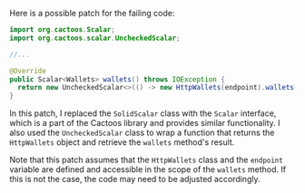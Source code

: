 Here is a possible patch for the failing code:

```java
import org.cactoos.Scalar;
import org.cactoos.scalar.UncheckedScalar;

//...

@Override
public Scalar<Wallets> wallets() throws IOException {
  return new UncheckedScalar<>(() -> new HttpWallets(endpoint).wallets());
}
```

In this patch, I replaced the `SolidScalar` class with the `Scalar` interface, which is a part of the Cactoos library and provides similar functionality. I also used the `UncheckedScalar` class to wrap a function that returns the `HttpWallets` object and retrieve the `wallets` method's result.

Note that this patch assumes that the `HttpWallets` class and the `endpoint` variable are defined and accessible in the scope of the `wallets` method. If this is not the case, the code may need to be adjusted accordingly.